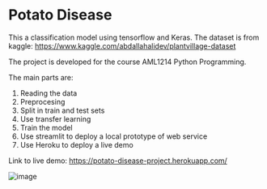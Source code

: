 # Potato Disease
This a classification model using tensorflow and Keras. The dataset is from kaggle: https://www.kaggle.com/abdallahalidev/plantvillage-dataset

The project is developed for the course AML1214 Python Programming. 

The main parts are:
1. Reading the data
2. Preprocesing
3. Split in train and test sets
4. Use transfer learning
5. Train the model
6. Use streamlit to deploy a local prototype of web service
7. Use Heroku to deploy a live demo

Link to live demo: https://potato-disease-project.herokuapp.com/


![image](https://user-images.githubusercontent.com/81483067/145258873-981db883-423d-4698-bdc3-170600807f4f.png)
